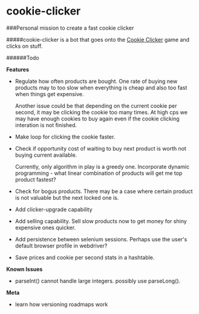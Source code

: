 cookie-clicker
==============

###Personal mission to create a fast cookie clicker

#####cookie-clicker is a bot that goes onto the <a href="http://orteil.dashnet.org/cookieclicker/">Cookie Clicker</a> game and clicks on stuff.

######Todo

<b>Features</b>
- Regulate how often products are bought. One rate of buying new products may to too slow when everything is cheap and also too fast when things get expensive.
	
	Another issue could be that depending on the current cookie per second, it may be clicking the cookie too many times. At high cps we may have enough cookies to buy again even if the cookie clicking interation is not finished.
- Make loop for clicking the cookie faster.
- Check if opportunity cost of waiting to buy next product is worth not buying current available.

	Currently, only algorithm in play is a greedy one. Incorporate dynamic programming - what linear combination of products will get me top product fastest?
- Check for bogus products. There may be a case where certain product is not valuable but the next locked one is. 
- Add clicker-upgrade capability
- Add selling capability. Sell slow products now to get money for shiny expensive ones quicker.
- Add persistence between selenium sessions. Perhaps use the user's default browser profile in webdriver?
- Save prices and cookie per second stats in a hashtable.

<b>Known Issues</b>
- parseInt() cannot handle large integers. possibly use parseLong().

<b>Meta</b>
- learn how versioning roadmaps work
